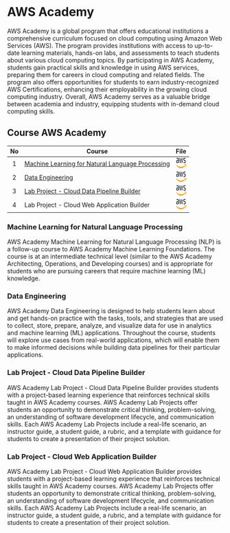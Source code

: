 # AWS Academy
AWS Academy is a global program that offers educational institutions a comprehensive curriculum focused on cloud computing using Amazon Web Services (AWS). The program provides institutions with access to up-to-date learning materials, hands-on labs, and assessments to teach students about various cloud computing topics. By participating in AWS Academy, students gain practical skills and knowledge in using AWS services, preparing them for careers in cloud computing and related fields. The program also offers opportunities for students to earn industry-recognized AWS Certifications, enhancing their employability in the growing cloud computing industry. Overall, AWS Academy serves as a valuable bridge between academia and industry, equipping students with in-demand cloud computing skills.

## Course AWS Academy

| No | Course |  File |
| :-----: |  ------ | :-----: | 
| 1 | [Machine Learning for Natural Language Processing](#machine-learning-for-natural-language-processing) |  <a href="https://awsacademy.instructure.com/courses/48679" ><img src="../../images/aws.svg" width="24px" height="24px" ></a> | 
| 2 | [Data Engineering](#data-engineering) |  <a href="https://awsacademy.instructure.com/courses/48680" ><img src="../../images/aws.svg" width="24px" height="24px" ></a> | 
| 3 | [Lab Project - Cloud Data Pipeline Builder](#lab-project---cloud-data-pipeline-builder) |  <a href="https://awsacademy.instructure.com/courses/48696" ><img src="../../images/aws.svg" width="24px" height="24px" ></a> | 
| 4 | Lab Project - Cloud Web Application Builder |  <a href="https://awsacademy.instructure.com/courses/48698" ><img src="../../images/aws.svg" width="24px" height="24px" ></a> | 

### Machine Learning for Natural Language Processing
AWS Academy Machine Learning for Natural Language Processing (NLP) is a follow-up course to AWS Academy Machine Learning Foundations. The course is at an intermediate technical level (similar to the AWS Academy Architecting, Operations, and Developing courses) and is appropriate for students who are pursuing careers that require machine learning (ML) knowledge.

### Data Engineering
AWS Academy Data Engineering is designed to help students learn about and get hands-on practice with the tasks, tools, and strategies that are used to collect, store, prepare, analyze, and visualize data for use in analytics and machine learning (ML) applications. Throughout the course, students will explore use cases from real-world applications, which will enable them to make informed decisions while building data pipelines for their particular applications.

### Lab Project - Cloud Data Pipeline Builder
AWS Academy Lab Project - Cloud Data Pipeline Builder provides students with a project-based learning experience that reinforces technical skills taught in AWS Academy courses. AWS Academy Lab Projects offer students an opportunity to demonstrate critical thinking, problem-solving, an understanding of software development lifecycle, and communication skills. Each AWS Academy Lab Projects include a real-life scenario, an instructor guide, a student guide, a rubric, and a template with guidance for students to create a presentation of their project solution.


### Lab Project - Cloud Web Application Builder
AWS Academy Lab Project - Cloud Web Application Builder provides students with a project-based learning experience that reinforces technical skills taught in AWS Academy courses. AWS Academy Lab Projects offer students an opportunity to demonstrate critical thinking, problem-solving, an understanding of software development lifecycle, and communication skills. Each AWS Academy Lab Projects include a real-life scenario, an instructor guide, a student guide, a rubric, and a template with guidance for students to create a presentation of their project solution.

